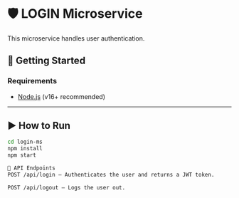 # 🛡️ LOGIN Microservice

This microservice handles user authentication.

## 🚀 Getting Started

### Requirements

- [Node.js](https://nodejs.org/) (v16+ recommended)

---

## ▶️ How to Run

```bash
cd login-ms
npm install
npm start

🔄 API Endpoints
POST /api/login – Authenticates the user and returns a JWT token.

POST /api/logout – Logs the user out.